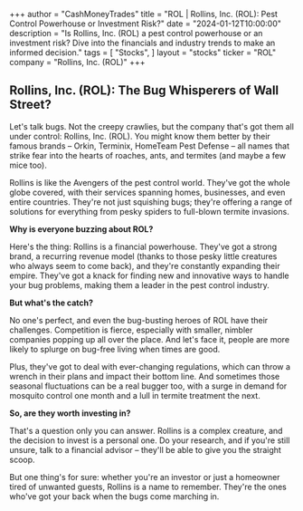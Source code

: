 +++
author = "CashMoneyTrades"
title = "ROL |  Rollins, Inc. (ROL): Pest Control Powerhouse or Investment Risk?"
date = "2024-01-12T10:00:00"
description = "Is Rollins, Inc. (ROL) a pest control powerhouse or an investment risk? Dive into the financials and industry trends to make an informed decision."
tags = [
"Stocks",
]
layout = "stocks"
ticker = "ROL"
company = "Rollins, Inc. (ROL)"
+++
        


## Rollins, Inc. (ROL): The Bug Whisperers of Wall Street?

Let's talk bugs. Not the creepy crawlies, but the company that's got them all under control: Rollins, Inc. (ROL). You might know them better by their famous brands – Orkin, Terminix, HomeTeam Pest Defense – all names that strike fear into the hearts of roaches, ants, and termites (and maybe a few mice too). 

Rollins is like the Avengers of the pest control world. They've got the whole globe covered, with their services spanning homes, businesses, and even entire countries. They're not just squishing bugs; they're offering a range of solutions for everything from pesky spiders to full-blown termite invasions.  

**Why is everyone buzzing about ROL?**

Here's the thing: Rollins is a financial powerhouse.  They've got a strong brand, a recurring revenue model (thanks to those pesky little creatures who always seem to come back), and they're constantly expanding their empire.  They've got a knack for finding new and innovative ways to handle your bug problems, making them a leader in the pest control industry. 

**But what's the catch?**

No one's perfect, and even the bug-busting heroes of ROL have their challenges. Competition is fierce, especially with smaller, nimbler companies popping up all over the place. And let's face it, people are more likely to splurge on bug-free living when times are good. 

Plus, they've got to deal with ever-changing regulations, which can throw a wrench in their plans and impact their bottom line.  And sometimes those seasonal fluctuations can be a real bugger too, with a surge in demand for mosquito control one month and a lull in termite treatment the next.

**So, are they worth investing in?**

That's a question only you can answer.  Rollins is a complex creature, and the decision to invest is a personal one.  Do your research, and if you're still unsure, talk to a financial advisor – they'll be able to give you the straight scoop. 

But one thing's for sure: whether you're an investor or just a homeowner tired of unwanted guests, Rollins is a name to remember.  They're the ones who've got your back when the bugs come marching in. 

        